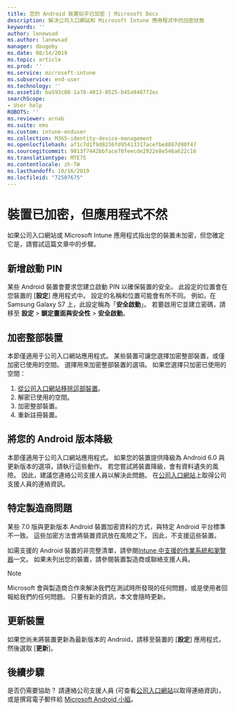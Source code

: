 ```yaml
---
title: 您的 Android 裝置似乎已加密 | Microsoft Docs
description: 解決公司入口網站和 Microsoft Intune 應用程式中的加密狀態
keywords: ''
author: lenewsad
ms.author: lanewsad
manager: dougeby
ms.date: 08/14/2019
ms.topic: article
ms.prod: ''
ms.service: microsoft-intune
ms.subservice: end-user
ms.technology: ''
ms.assetid: ba593c08-1a78-4013-8525-b45a948772ec
searchScope:
- User help
ROBOTS: ''
ms.reviewer: arnab
ms.suite: ems
ms.custom: intune-enduser
ms.collection: M365-identity-device-management
ms.openlocfilehash: af1c7d1f9d8236fd95413317acefbe8887d90f47
ms.sourcegitcommit: 9013f7442bbface78feecde2922e8e546a622c16
ms.translationtype: MTE75
ms.contentlocale: zh-TW
ms.lasthandoff: 10/16/2019
ms.locfileid: "72507675"
---
```

# <a name="device-encrypted-but-apps-say-otherwise"></a>裝置已加密，但應用程式不然

如果公司入口網站或 Microsoft Intune 應用程式指出您的裝置未加密，但您確定它是，請嘗試這篇文章中的步驟。  

## <a name="add-a-startup-pin"></a>新增啟動 PIN

某些 Android 裝置會要求您建立啟動 PIN 以確保裝置的安全。 此設定的位置會在您裝置的 [**設定**] 應用程式中。 設定的名稱和位置可能會有所不同。 例如，在 Samsung Galaxy S7 上，此設定稱為「**安全啟動**」。 若要啟用它並建立密碼，請移至 **設定**  >  **鎖定畫面與安全性**  > **安全啟動**。  

## <a name="encrypt-the-entire-device"></a>加密整部裝置

本節僅適用于公司入口網站應用程式。 某些裝置可讓您選擇加密整部裝置，或僅加密已使用的空間。 選擇用來加密整部裝置的選項。 如果您選擇只加密已使用的空間：

1. [從公司入口網站移除這部裝置](unenroll-your-device-from-intune-android.md)。
2. 解密已使用的空間。  
3. 加密整部裝置。  
4. 重新註冊裝置。  

## <a name="downgrade-your-version-of-android"></a>將您的 Android 版本降級

本節僅適用于公司入口網站應用程式。 如果您的裝置提供降級為 Android 6.0 與更新版本的選項，請執行這些動作。 若您嘗試將裝置降級，會有資料遺失的風險。 因此，建議您連絡公司支援人員以解決此問題。 在[公司入口網站](https://go.microsoft.com/fwlink/?linkid=2010980)上取得公司支援人員的連絡資訊。  

## <a name="specific-manufacturer-issues"></a>特定製造商問題

某些 7.0 版與更新版本 Android 裝置加密資料的方式，與特定 Android 平台標準不一致。 這些加密方法會將裝置資訊放在風險之下。 因此，不支援這些裝置。

如需支援的 Android 裝置的非完整清單，請參閱[Intune 中支援的作業系統和瀏覽器](https://docs.microsoft.com/intune/fundamentals/supported-devices-browsers#supported-samsung-knox-standard-devices)一文。 如果未列出您的裝置，請參閱裝置製造商或聯絡支援人員。

> [!Note]
> Microsoft 會與製造商合作來解決我們在測試時所發現的任何問題，或是使用者回報給我們的任何問題。 只要有新的資訊，本文會隨時更新。

## <a name="update-devices"></a>更新裝置

如果您尚未將裝置更新為最新版本的 Android，請移至裝置的 [**設定**] 應用程式，然後選取 [**更新**]。  

## <a name="next-steps"></a>後續步驟

是否仍需要協助？ 請連絡公司支援人員 (可查看[公司入口網站](https://go.microsoft.com/fwlink/?linkid=2010980)以取得連絡資訊)，或是撰寫電子郵件給 <a href="mailto:wintunedroidfbk@microsoft.com?subject=I'm having trouble with enrolling my Android device&body=Describe the issue you're experiencing here.">Microsoft Android 小組</a>。  
